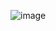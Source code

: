 ![image](https://user-images.githubusercontent.com/48249549/99148061-ff17da00-26c8-11eb-9b9a-b639e66739f7.png)
